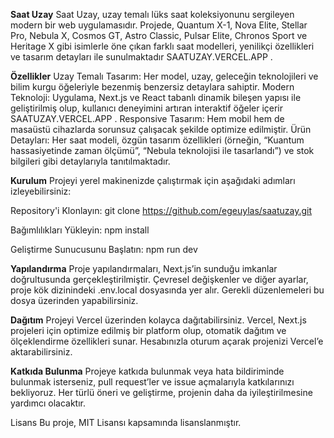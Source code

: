 **Saat Uzay**
Saat Uzay, uzay temalı lüks saat koleksiyonunu sergileyen modern bir web uygulamasıdır. Projede, Quantum X-1, Nova Elite, Stellar Pro, Nebula X, Cosmos GT, Astro Classic, Pulsar Elite, Chronos Sport ve Heritage X gibi isimlerle öne çıkan farklı saat modelleri, yenilikçi özellikleri ve tasarım detayları ile sunulmaktadır 
SAATUZAY.VERCEL.APP
.

**Özellikler**
Uzay Temalı Tasarım: Her model, uzay, geleceğin teknolojileri ve bilim kurgu öğeleriyle bezenmiş benzersiz detaylara sahiptir.
Modern Teknoloji: Uygulama, Next.js ve React tabanlı dinamik bileşen yapısı ile geliştirilmiş olup, kullanıcı deneyimini artıran interaktif öğeler içerir 
SAATUZAY.VERCEL.APP
.
Responsive Tasarım: Hem mobil hem de masaüstü cihazlarda sorunsuz çalışacak şekilde optimize edilmiştir.
Ürün Detayları: Her saat modeli, özgün tasarım özellikleri (örneğin, “Kuantum hassasiyetinde zaman ölçümü”, “Nebula teknolojisi ile tasarlandı”) ve stok bilgileri gibi detaylarıyla tanıtılmaktadır.


**Kurulum**
Projeyi yerel makinenizde çalıştırmak için aşağıdaki adımları izleyebilirsiniz:

Repository'i Klonlayın:
git clone https://github.com/egeuylas/saatuzay.git

Bağımlılıkları Yükleyin:
npm install

Geliştirme Sunucusunu Başlatın:
npm run dev

**Yapılandırma**
Proje yapılandırmaları, Next.js’in sunduğu imkanlar doğrultusunda gerçekleştirilmiştir. Çevresel değişkenler ve diğer ayarlar, proje kök dizinindeki .env.local dosyasında yer alır. Gerekli düzenlemeleri bu dosya üzerinden yapabilirsiniz.

**Dağıtım**
Projeyi Vercel üzerinden kolayca dağıtabilirsiniz. Vercel, Next.js projeleri için optimize edilmiş bir platform olup, otomatik dağıtım ve ölçeklendirme özellikleri sunar. Hesabınızla oturum açarak projenizi Vercel’e aktarabilirsiniz.

**Katkıda Bulunma**
Projeye katkıda bulunmak veya hata bildiriminde bulunmak isterseniz, pull request’ler ve issue açmalarıyla katkılarınızı bekliyoruz. Her türlü öneri ve geliştirme, projenin daha da iyileştirilmesine yardımcı olacaktır.

Lisans
Bu proje, MIT Lisansı kapsamında lisanslanmıştır.
